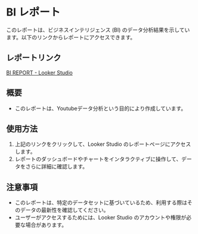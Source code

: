 # BI レポート

このレポートは、ビジネスインテリジェンス (BI) のデータ分析結果を示しています。以下のリンクからレポートにアクセスできます。

## レポートリンク
[BI REPORT - Looker Studio](https://lookerstudio.google.com/s/kN2jpzyFcRc)

## 概要

- このレポートは、Youtubeデータ分析という目的により作成しています。

## 使用方法

1. 上記のリンクをクリックして、Looker Studio のレポートページにアクセスします。
2. レポートのダッシュボードやチャートをインタラクティブに操作して、データをさらに詳細に確認します。

## 注意事項

- このレポートは、特定のデータセットに基づいているため、利用する際はそのデータの最新性を確認してください。
- ユーザーがアクセスするためには、Looker Studio のアカウントや権限が必要な場合があります。
